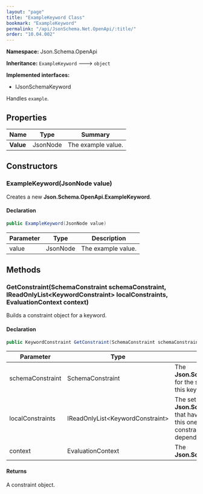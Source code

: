 ```yaml
---
layout: "page"
title: "ExampleKeyword Class"
bookmark: "ExampleKeyword"
permalink: "/api/JsonSchema.Net.OpenApi/:title/"
order: "10.04.002"
---
```

**Namespace:** Json.Schema.OpenApi

**Inheritance:**
`ExampleKeyword`
 🡒 
`object`

**Implemented interfaces:**

- IJsonSchemaKeyword

Handles `example`.

## Properties

| Name | Type | Summary |
|---|---|---|
| **Value** | JsonNode | The example value. |

## Constructors

### ExampleKeyword(JsonNode value)

Creates a new **Json.Schema.OpenApi.ExampleKeyword**.

#### Declaration

```c#
public ExampleKeyword(JsonNode value)
```

| Parameter | Type | Description |
|---|---|---|
| value | JsonNode | The example value. |


## Methods

### GetConstraint(SchemaConstraint schemaConstraint, IReadOnlyList\<KeywordConstraint\> localConstraints, EvaluationContext context)

Builds a constraint object for a keyword.

#### Declaration

```c#
public KeywordConstraint GetConstraint(SchemaConstraint schemaConstraint, IReadOnlyList<KeywordConstraint> localConstraints, EvaluationContext context)
```

| Parameter | Type | Description |
|---|---|---|
| schemaConstraint | SchemaConstraint | The **Json.Schema.SchemaConstraint** for the schema object that houses this keyword. |
| localConstraints | IReadOnlyList\<KeywordConstraint\> | The set of other **Json.Schema.KeywordConstraint**s that have been processed prior to this one. Will contain the constraints for keyword dependencies. |
| context | EvaluationContext | The **Json.Schema.EvaluationContext**. |


#### Returns

A constraint object.

